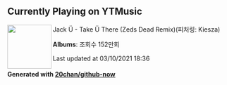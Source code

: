 ## Currently Playing on YTMusic

[<img align="left" width="100" src="https://i.ytimg.com/vi/izv6XqFojHY/sddefault.jpg?sqp=-oaymwEWCJADEOEBIAQqCghqEJQEGHgg6AJIWg&rs">](https://music.youtube.com/watch?v=izv6XqFojHY)

Jack Ü - Take Ü There (Zeds Dead Remix)(피처링: Kiesza)

**Albums**: 조회수 152만회

Last updated at 03/10/2021 18:36

#### Generated with [20chan/github-now](https://github.com/20chan/github-now)


<!--
**20chan/20chan** is a ✨ _special_ ✨ repository because its `README.md` (this file) appears on your GitHub profile.

Here are some ideas to get you started:

- 🔭 I’m currently working on ...
- 🌱 I’m currently learning ...
- 👯 I’m looking to collaborate on ...
- 🤔 I’m looking for help with ...
- 💬 Ask me about ...
- 📫 How to reach me: ...
- 😄 Pronouns: ...
- ⚡ Fun fact: ...
-->
